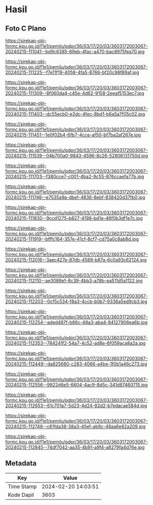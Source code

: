# Hasil

## Foto C Plano

https://sirekap-obj-formc.kpu.go.id/f1e1/pemilu/pdpr/36/03/17/20/03/3603172003067-20240215-111041--bd9c6385-89eb-4fac-a470-bac8975fea70.jpg

https://sirekap-obj-formc.kpu.go.id/f1e1/pemilu/pdpr/36/03/17/20/03/3603172003067-20240215-111225--f7e11f19-4058-4fa5-8766-bf20c98f89af.jpg

https://sirekap-obj-formc.kpu.go.id/f1e1/pemilu/pdpr/36/03/17/20/03/3603172003067-20240215-111309--8f060da4-c45e-4d62-9158-2eeaf5153ec7.jpg

https://sirekap-obj-formc.kpu.go.id/f1e1/pemilu/pdpr/36/03/17/20/03/3603172003067-20240215-111403--dc55ecb0-e2dc-4fec-8bd1-b6a5a7f05c02.jpg

https://sirekap-obj-formc.kpu.go.id/f1e1/pemilu/pdpr/36/03/17/20/03/3603172003067-20240215-111451--1e0f02b4-6fb7-4cce-af50-bf7ba2af267e.jpg

https://sirekap-obj-formc.kpu.go.id/f1e1/pemilu/pdpr/36/03/17/20/03/3603172003067-20240215-111539--04b700a0-9843-4596-8c26-52806131750d.jpg

https://sirekap-obj-formc.kpu.go.id/f1e1/pemilu/pdpr/36/03/17/20/03/3603172003067-20240215-111703--f380cce7-c001-4ba2-9c55-876ccaefa77b.jpg

https://sirekap-obj-formc.kpu.go.id/f1e1/pemilu/pdpr/36/03/17/20/03/3603172003067-20240215-111746--e7535a9a-dbef-4836-8ebf-838420d37fb0.jpg

https://sirekap-obj-formc.kpu.go.id/f1e1/pemilu/pdpr/36/03/17/20/03/3603172003067-20240215-111830--9ccd1275-b827-4198-bd1e-46f0b3df1e7c.jpg

https://sirekap-obj-formc.kpu.go.id/f1e1/pemilu/pdpr/36/03/17/20/03/3603172003067-20240215-111919--bfffc164-357e-41cf-8cf7-cd75a0c8ab8d.jpg

https://sirekap-obj-formc.kpu.go.id/f1e1/pemilu/pdpr/36/03/17/20/03/3603172003067-20240215-112016--3aec427e-87db-4589-b87a-6c0a93c62124.jpg

https://sirekap-obj-formc.kpu.go.id/f1e1/pemilu/pdpr/36/03/17/20/03/3603172003067-20240215-112110--ae3088e1-8c39-4bb3-a78b-ea511d5a1122.jpg

https://sirekap-obj-formc.kpu.go.id/f1e1/pemilu/pdpr/36/03/17/20/03/3603172003067-20240215-112203--0cf5c534-f8a3-4ccb-b0b7-9336a5ed9cb3.jpg

https://sirekap-obj-formc.kpu.go.id/f1e1/pemilu/pdpr/36/03/17/20/03/3603172003067-20240215-112254--aded487f-b86c-48a3-aba4-84127906ea6b.jpg

https://sirekap-obj-formc.kpu.go.id/f1e1/pemilu/pdpr/36/03/17/20/03/3603172003067-20240215-112353--784241f2-54a7-4c52-ad8e-6f059aca8a2a.jpg

https://sirekap-obj-formc.kpu.go.id/f1e1/pemilu/pdpr/36/03/17/20/03/3603172003067-20240215-112449--da825680-c283-4066-a4be-1f0b1a46c273.jpg

https://sirekap-obj-formc.kpu.go.id/f1e1/pemilu/pdpr/36/03/17/20/03/3603172003067-20240215-112556--9922d6e5-6604-4ac9-8d5c-341d87460715.jpg

https://sirekap-obj-formc.kpu.go.id/f1e1/pemilu/pdpr/36/03/17/20/03/3603172003067-20240215-112653--61c701a7-5d23-4d24-82d2-b7edacae584d.jpg

https://sirekap-obj-formc.kpu.go.id/f1e1/pemilu/pdpr/36/03/17/20/03/3603172003067-20240215-112748--c61fda38-38a3-45ef-ab9c-48aa6e82a209.jpg

https://sirekap-obj-formc.kpu.go.id/f1e1/pemilu/pdpr/36/03/17/20/03/3603172003067-20240215-112845--74df7042-aa35-4b91-a9f4-a8279fa4d76e.jpg


## Metadata

| Key        | Value               |
| ---------- | ------------------- |
| Time Stamp | 2024-02-20 14:03:51 |
| Kode Dapil | 3603                |



